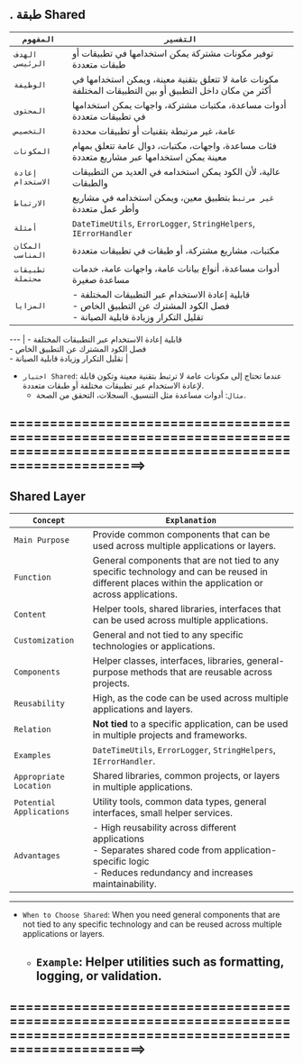 ﻿## . طبقة Shared

| `المفهوم`                | `التفسير`                                                         |
|----------------------------|---------------------------------------------------------------------|
| `الهدف الرئيسي`          | توفير مكونات مشتركة يمكن استخدامها في تطبيقات أو طبقات متعددة     |
| `الوظيفة`                 | مكونات عامة لا تتعلق بتقنية معينة، ويمكن استخدامها في أكثر من مكان داخل التطبيق أو بين التطبيقات المختلفة |
| `المحتوى`                 | أدوات مساعدة، مكتبات مشتركة، واجهات يمكن استخدامها في تطبيقات متعددة |
| `التخصيص`                 | عامة، غير مرتبطة بتقنيات أو تطبيقات محددة                           |
| `المكونات`               | فئات مساعدة، واجهات، مكتبات، دوال عامة تتعلق بمهام معينة يمكن استخدامها عبر مشاريع متعددة |
| `إعادة الاستخدام`         | عالية، لأن الكود يمكن استخدامه في العديد من التطبيقات والطبقات |
| `الارتباط`                | `غير مرتبط` بتطبيق معين، ويمكن استخدامه في مشاريع وأطر عمل متعددة |
| `أمثلة`                   | `DateTimeUtils`, `ErrorLogger`, `StringHelpers`, `IErrorHandler` |
| `المكان المناسب`          | مكتبات، مشاريع مشتركة، أو طبقات في تطبيقات متعددة                 |
| `تطبيقات محتملة`         | أدوات مساعدة، أنواع بيانات عامة، واجهات عامة، خدمات مساعدة صغيرة |
| `المزايا`                 | - قابلية إعادة الاستخدام عبر التطبيقات المختلفة <br> - فصل الكود المشترك عن التطبيق الخاص <br> - تقليل التكرار وزيادة قابلية الصيانة |

---                | - قابلية إعادة الاستخدام عبر التطبيقات المختلفة <br> - فصل الكود المشترك عن التطبيق الخاص <br> - تقليل التكرار وزيادة قابلية الصيانة |


- `اختيار Shared`: عندما تحتاج إلى مكونات عامة لا ترتبط بتقنية معينة وتكون قابلة لإعادة الاستخدام عبر تطبيقات مختلفة أو طبقات متعددة.
  - `مثال`: أدوات مساعدة مثل التنسيق، السجلات، التحقق من الصحة.
	

## ==========================================================================================================================>

## Shared Layer

| `Concept`                | `Explanation`                                                     |
|--------------------------|-------------------------------------------------------------------|
| `Main Purpose`           | Provide common components that can be used across multiple applications or layers. |
| `Function`               | General components that are not tied to any specific technology and can be reused in different places within the application or across applications. |
| `Content`                | Helper tools, shared libraries, interfaces that can be used across multiple applications. |
| `Customization`          | General and not tied to any specific technologies or applications. |
| `Components`             | Helper classes, interfaces, libraries, general-purpose methods that are reusable across projects. |
| `Reusability`            | High, as the code can be used across multiple applications and layers. |
| `Relation`               | **Not tied** to a specific application, can be used in multiple projects and frameworks. |
| `Examples`               | `DateTimeUtils`, `ErrorLogger`, `StringHelpers`, `IErrorHandler`. |
| `Appropriate Location`   | Shared libraries, common projects, or layers in multiple applications. |
| `Potential Applications` | Utility tools, common data types, general interfaces, small helper services. |
| `Advantages`             | - High reusability across different applications <br> - Separates shared code from application-specific logic <br> - Reduces redundancy and increases maintainability. |

---

- `When to Choose Shared`: When you need general components that are not tied to any specific technology and can be reused across multiple applications or layers.
  - `Example`: Helper utilities such as formatting, logging, or validation.
	- 

## ==========================================================================================================================>